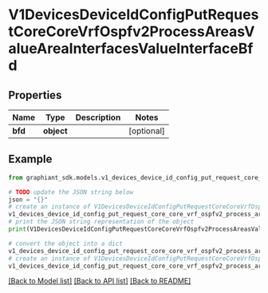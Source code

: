 # V1DevicesDeviceIdConfigPutRequestCoreCoreVrfOspfv2ProcessAreasValueAreaInterfacesValueInterfaceBfd


## Properties

Name | Type | Description | Notes
------------ | ------------- | ------------- | -------------
**bfd** | **object** |  | [optional] 

## Example

```python
from graphiant_sdk.models.v1_devices_device_id_config_put_request_core_core_vrf_ospfv2_process_areas_value_area_interfaces_value_interface_bfd import V1DevicesDeviceIdConfigPutRequestCoreCoreVrfOspfv2ProcessAreasValueAreaInterfacesValueInterfaceBfd

# TODO update the JSON string below
json = "{}"
# create an instance of V1DevicesDeviceIdConfigPutRequestCoreCoreVrfOspfv2ProcessAreasValueAreaInterfacesValueInterfaceBfd from a JSON string
v1_devices_device_id_config_put_request_core_core_vrf_ospfv2_process_areas_value_area_interfaces_value_interface_bfd_instance = V1DevicesDeviceIdConfigPutRequestCoreCoreVrfOspfv2ProcessAreasValueAreaInterfacesValueInterfaceBfd.from_json(json)
# print the JSON string representation of the object
print(V1DevicesDeviceIdConfigPutRequestCoreCoreVrfOspfv2ProcessAreasValueAreaInterfacesValueInterfaceBfd.to_json())

# convert the object into a dict
v1_devices_device_id_config_put_request_core_core_vrf_ospfv2_process_areas_value_area_interfaces_value_interface_bfd_dict = v1_devices_device_id_config_put_request_core_core_vrf_ospfv2_process_areas_value_area_interfaces_value_interface_bfd_instance.to_dict()
# create an instance of V1DevicesDeviceIdConfigPutRequestCoreCoreVrfOspfv2ProcessAreasValueAreaInterfacesValueInterfaceBfd from a dict
v1_devices_device_id_config_put_request_core_core_vrf_ospfv2_process_areas_value_area_interfaces_value_interface_bfd_from_dict = V1DevicesDeviceIdConfigPutRequestCoreCoreVrfOspfv2ProcessAreasValueAreaInterfacesValueInterfaceBfd.from_dict(v1_devices_device_id_config_put_request_core_core_vrf_ospfv2_process_areas_value_area_interfaces_value_interface_bfd_dict)
```
[[Back to Model list]](../README.md#documentation-for-models) [[Back to API list]](../README.md#documentation-for-api-endpoints) [[Back to README]](../README.md)


